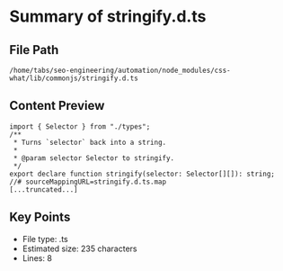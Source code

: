 # Summary of stringify.d.ts
  
## File Path
`/home/tabs/seo-engineering/automation/node_modules/css-what/lib/commonjs/stringify.d.ts`

## Content Preview
```
import { Selector } from "./types";
/**
 * Turns `selector` back into a string.
 *
 * @param selector Selector to stringify.
 */
export declare function stringify(selector: Selector[][]): string;
//# sourceMappingURL=stringify.d.ts.map
[...truncated...]
```

## Key Points
- File type: .ts
- Estimated size: 235 characters
- Lines: 8
